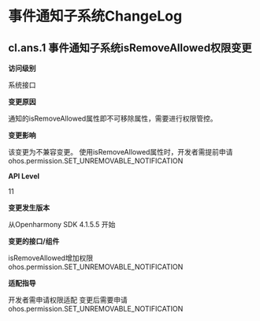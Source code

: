 # 事件通知子系统ChangeLog

## cl.ans.1 事件通知子系统isRemoveAllowed权限变更

**访问级别**

系统接口

**变更原因**

通知的isRemoveAllowed属性即不可移除属性，需要进行权限管控。

**变更影响**

该变更为不兼容变更。
使用isRemoveAllowed属性时，开发者需提前申请ohos.permission.SET_UNREMOVABLE_NOTIFICATION

**API Level**

11

**变更发生版本**

从Openharmony SDK 4.1.5.5 开始

**变更的接口/组件**

isRemoveAllowed增加权限ohos.permission.SET_UNREMOVABLE_NOTIFICATION

**适配指导**

开发者需申请权限适配
变更后需要申请ohos.permission.SET_UNREMOVABLE_NOTIFICATION

<!--no_check-->